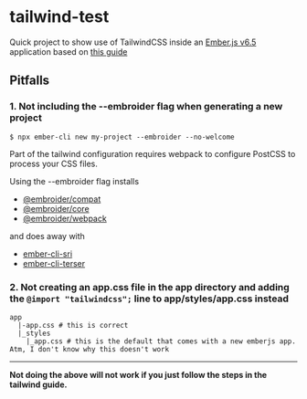 # tailwind-test

Quick project to show use of TailwindCSS inside an [Ember.js v6.5](https://emberjs.com/) application based on [this guide](https://tailwindcss.com/docs/installation/framework-guides/emberjs)

## Pitfalls

### 1. Not including the --embroider flag when generating a new project

```
$ npx ember-cli new my-project --embroider --no-welcome
```
Part of the tailwind configuration requires webpack to configure PostCSS to process your CSS files.

Using the --embroider flag installs
  - [@embroider/compat](https://www.npmjs.com/package/@embroider/compat)
  - [@embroider/core](https://www.npmjs.com/package/@embroider/core)
  - [@embroider/webpack](https://www.npmjs.com/package/@embroider/webpack)

and does away with
  - [ember-cli-sri](https://www.npmjs.com/package/ember-cli-sri)
  - [ember-cli-terser](https://www.npmjs.com/package/ember-cli-terser)

### 2. Not creating an app.css file in the app directory and adding the `@import "tailwindcss";` line to app/styles/app.css instead

```
app
  |-app.css # this is correct
  |_styles
    |_app.css # this is the default that comes with a new emberjs app. Atm, I don't know why this doesn't work
```

---

**Not doing the above will not work if you just follow the steps in the tailwind guide.**
